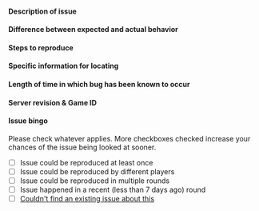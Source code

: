 <!--
	If a specific field doesn't apply, remove it!
	Anything inside tags like these is a comment and will not be displayed in the final issue.
	Be careful not to write inside them!
	Joke or spammed issues can and will result in punishment.
	
	PUT YOUR ANSWERS ON THE BLANK LINES BELOW THE HEADERS 
	(The lines with four #'s) 
	Don't edit them or delete them it's part of the formatting
-->

#### Description of issue



#### Difference between expected and actual behavior



#### Steps to reproduce 



#### Specific information for locating
<!-- e.g. an object name, paste specific message outputs... -->



#### Length of time in which bug has been known to occur
<!--
	Be specific if you approximately know the time it's been occurring
	for—this can speed up finding the source. If you're not sure
	about it, tell us too!
-->



#### Server revision & Game ID
<!-- Found with the "Show server revision" verb in the OOC tab in game. -->



#### Issue bingo

Please check whatever applies. More checkboxes checked increase your chances of the issue being looked at sooner.

<!-- Check these by writing an x inside the [ ] (like this: [x])-->
<!-- Don't forget to remove the space between the brackets, or it won't work! -->
- [ ] Issue could be reproduced at least once
- [ ] Issue could be reproduced by different players
- [ ] Issue could be reproduced in multiple rounds
- [ ] Issue happened in a recent (less than 7 days ago) round
- [ ] [Couldn't find an existing issue about this](https://github.com/Baystation12/Baystation12/issues)

